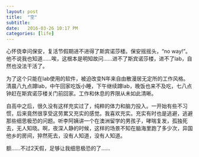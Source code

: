 ```yaml
---
layout: post
title:  "空"
subtitle:
date:   2016-03-26 10:17 PM
categories: [life]
---
```

心怀侥幸问保安，复活节假期进不进得了斯宾诺莎楼。保安摇摇头，“no way!”。他不说我也知道……唉，这根本是明知故问……进不了斯宾诺莎楼，进不了lab，自然也没法干活了。  

为了这个只能在lab使用的软件，被迫改变N年来自由散漫居无定所的工作风格。清晨八九点蹲lab，中午回家吃饭小睡，下午继续蹲lab，晚饭也来不及吃，七八点钟赶在斯宾诺莎楼关门前回家。工作和休息的界限从未如此清晰。   

自高中之后，很久没有这样充实过了，纯粹的体力和脑力投入。一开始有些不习惯，后来竟然很享受这劳累又充实的感觉。我喜欢充实。充实有时也是逃避，逃避那些细思极恐的问题。听李阿姨讲一个在澳洲留学的男孩子，哮喘复发，孤独死去，无人知晓。啊，夜深人静的时候，这样的场景不知在脑海里跑了多少次，异国他乡的房间，猝然死去，没有人知道，没有人知道。  

额……不过2天假，足够让我细思极恐的了……  
